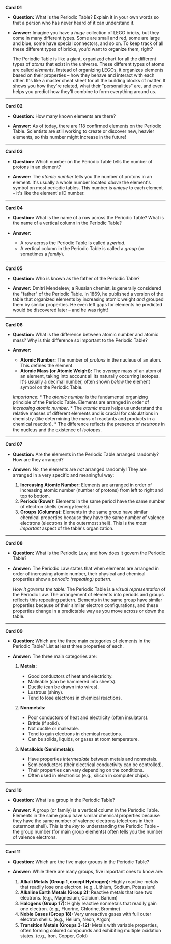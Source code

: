 **Card 01**

*   **Question:** What is the Periodic Table? Explain it in your own words so that a person who has never heard of it can understand it.

*   **Answer:** Imagine you have a *huge* collection of LEGO bricks, but they come in many different types. Some are small and red, some are large and blue, some have special connectors, and so on. To keep track of all these different types of bricks, you'd want to organize them, right?

    The Periodic Table is like a giant, organized chart for all the different types of *atoms* that exist in the universe. These different types of atoms are called *elements*. Instead of organizing LEGOs, it organizes elements based on their properties – how they behave and interact with each other. It's like a master cheat sheet for all the building blocks of matter. It shows you how they're related, what their "personalities" are, and even helps you predict how they'll combine to form everything around us.

---

**Card 02**

*   **Question:** How many known elements are there?

*   **Answer:** As of today, there are 118 confirmed elements on the Periodic Table. Scientists are still working to create or discover new, heavier elements, so this number might increase in the future!

---

**Card 03**

*   **Question:** Which number on the Periodic Table tells the number of protons in an element?

*   **Answer:** The *atomic number* tells you the number of protons in an element. It's usually a whole number located *above* the element's symbol on most periodic tables. This number is *unique* to each element – it's like the element's ID number.

---

**Card 04**

*   **Question:** What is the name of a row across the Periodic Table? What is the name of a vertical column in the Periodic Table?

*   **Answer:**
    *   A row across the Periodic Table is called a *period*.
    *   A vertical column in the Periodic Table is called a *group* (or sometimes a *family*).

---

**Card 05**

*   **Question:** Who is known as the father of the Periodic Table?

*   **Answer:** Dmitri Mendeleev, a Russian chemist, is generally considered the "father" of the Periodic Table. In 1869, he published a version of the table that organized elements by increasing atomic weight *and* grouped them by similar properties. He even left gaps for elements he predicted would be discovered later – and he was right!

---

**Card 06**

*   **Question:** What is the difference between atomic number and atomic mass? Why is this difference so important to the Periodic Table?

*   **Answer:**
    *   **Atomic Number:** The number of *protons* in the nucleus of an atom. This defines the element.
    *   **Atomic Mass (or Atomic Weight):** The *average* mass of an atom of an element, taking into account all its naturally occurring isotopes. It's usually a decimal number, often shown *below* the element symbol on the Periodic Table.

    *Importance:*
        *   The *atomic number* is the fundamental organizing principle of the Periodic Table. Elements are arranged in order of *increasing atomic number*.
        *   The *atomic mass* helps us understand the relative masses of different elements and is crucial for calculations in chemistry (like determining the mass of reactants and products in a chemical reaction).
        *   The difference reflects the presence of *neutrons* in the nucleus and the existence of *isotopes*.

---

**Card 07**

*   **Question:** Are the elements in the Periodic Table arranged randomly? How are they arranged?

*   **Answer:** No, the elements are *not* arranged randomly! They are arranged in a very specific and meaningful way:
    1.  **Increasing Atomic Number:** Elements are arranged in order of increasing atomic number (number of protons) from left to right and top to bottom.
    2.  **Periods (Rows):** Elements in the same period have the same number of electron shells (energy levels).
    3.  **Groups (Columns):** Elements in the same group have similar chemical properties because they have the same number of valence electrons (electrons in the outermost shell). This is the *most important* aspect of the table's organization.

---

**Card 08**

*   **Question:** What is the Periodic Law, and how does it govern the Periodic Table?

*   **Answer:** The Periodic Law states that when elements are arranged in order of increasing atomic number, their physical and chemical properties show a *periodic (repeating) pattern*.

    *How it governs the table:* The Periodic Table is a *visual representation* of the Periodic Law. The arrangement of elements into periods and groups reflects this repeating pattern. Elements in the same group have similar properties because of their similar electron configurations, and these properties change in a predictable way as you move across or down the table.

---

**Card 09**

*  **Question:** Which are the three main categories of elements in the Periodic Table? List at least three properties of each.

*   **Answer:** The three main categories are:

    1.  **Metals:**
        *   Good conductors of heat and electricity.
        *   Malleable (can be hammered into sheets).
        *   Ductile (can be drawn into wires).
        *   Lustrous (shiny).
        *   Tend to lose electrons in chemical reactions.

    2.  **Nonmetals:**
        *   Poor conductors of heat and electricity (often insulators).
        *   Brittle (if solid).
        *   Not ductile or malleable.
        *   Tend to gain electrons in chemical reactions.
        *   Can be solids, liquids, or gases at room temperature.

    3.  **Metalloids (Semimetals):**
        *   Have properties *intermediate* between metals and nonmetals.
        *   Semiconductors (their electrical conductivity can be controlled).
        *   Their properties can vary depending on the conditions.
        *   Often used in electronics (e.g., silicon in computer chips).

---

**Card 10**

*   **Question:** What is a group in the Periodic Table?

*   **Answer:** A group (or family) is a vertical column in the Periodic Table. Elements in the same group have similar chemical properties because they have the same number of valence electrons (electrons in their outermost shell). This is the *key* to understanding the Periodic Table – the group number (for main group elements) often tells you the number of valence electrons.

---

**Card 11**

*   **Question:** Which are the five major groups in the Periodic Table?

*   **Answer:** While there are many groups, five important ones to know are:

    1.  **Alkali Metals (Group 1, except Hydrogen):** Highly reactive metals that readily lose one electron. (e.g., Lithium, Sodium, Potassium)
    2.  **Alkaline Earth Metals (Group 2):** Reactive metals that lose two electrons. (e.g., Magnesium, Calcium, Barium)
    3.  **Halogens (Group 17):** Highly reactive nonmetals that readily gain one electron. (e.g., Fluorine, Chlorine, Bromine)
    4.  **Noble Gases (Group 18):** Very unreactive gases with full outer electron shells. (e.g., Helium, Neon, Argon)
    5.  **Transition Metals (Groups 3-12):** Metals with variable properties, often forming colored compounds and exhibiting multiple oxidation states. (e.g., Iron, Copper, Gold)
